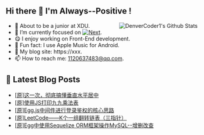 ## Hi there 👋 I'm Always--Positive !
<div>
  <img alt="DenverCoder1's Github Stats" src="https://denvercoder1-github-readme-stats.vercel.app/api?username=qq1120637483&show_icons=true&count_private=true&theme=react&hide_border=true&hide_title=true&bg_color=1F222E&title_color=F85D7F&icon_color=F8D866" align= "right" />

- 🎒 About to be a junior at XDU. 
- 🔬 I’m currently focused on [![Next](https://img.shields.io/badge/-Next-brightgreen)](https://). 
- 😋 I enjoy working on Front-End development.
- 🎵 Fun fact: I use Apple Music for Android.
- 📝 My blog site: https://xxx.
- 📫 How to reach me:  1120637483@qq.com.
</div>  


## 📕 Latest Blog Posts

<!-- BLOG-POST-LIST:START -->
- [[原]这一次，彻底搞懂垂直水平居中](https://blog.csdn.net/sinat_41696687/article/details/121260457)
- [[原]使用JS打印九九乘法表](https://blog.csdn.net/sinat_41696687/article/details/121240672)
- [[原]Egg.js中间件进行登录鉴权的核心思路](https://blog.csdn.net/sinat_41696687/article/details/121220199)
- [[原]LeetCode——K个一组翻转链表（三指针）](https://blog.csdn.net/sinat_41696687/article/details/121200674)
- [[原]Egg中使用Sequelize ORM框架操作MySQL--增删改查](https://blog.csdn.net/sinat_41696687/article/details/121187759)
<!-- BLOG-POST-LIST:END -->









